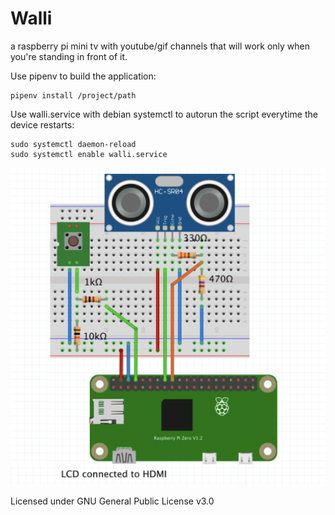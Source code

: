 # Walli

a raspberry pi mini tv with youtube/gif channels that will work only when you're standing in front of it.

Use pipenv to build the application:

```
pipenv install /project/path
```

Use walli.service with debian systemctl to autorun the script everytime the device restarts:
``` 
sudo systemctl daemon-reload
sudo systemctl enable walli.service
```

![Alt text](circuit.png?raw=true "Title")

Licensed under GNU General Public License v3.0
